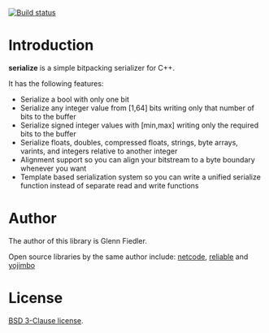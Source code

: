 [![Build status](https://github.com/mas-bandwidth/serialize/workflows/CI/badge.svg)](https://github.com/mas-bandwidth/serialize/actions?query=workflow%3ACI)

# Introduction

**serialize** is a simple bitpacking serializer for C++.

It has the following features:

* Serialize a bool with only one bit
* Serialize any integer value from [1,64] bits writing only that number of bits to the buffer
* Serialize signed integer values with [min,max] writing only the required bits to the buffer
* Serialize floats, doubles, compressed floats, strings, byte arrays, varints, and integers relative to another integer
* Alignment support so you can align your bitstream to a byte boundary whenever you want
* Template based serialization system so you can write a unified serialize function instead of separate read and write functions

# Author

The author of this library is Glenn Fiedler.

Open source libraries by the same author include: [netcode](https://github.com/mas-bandwidth/netcode), [reliable](https://github.com/mas-bandwidth/netcode) and [yojimbo](https://github.com/mas-bandwidth/yojimbo)

# License

[BSD 3-Clause license](https://opensource.org/licenses/BSD-3-Clause).
